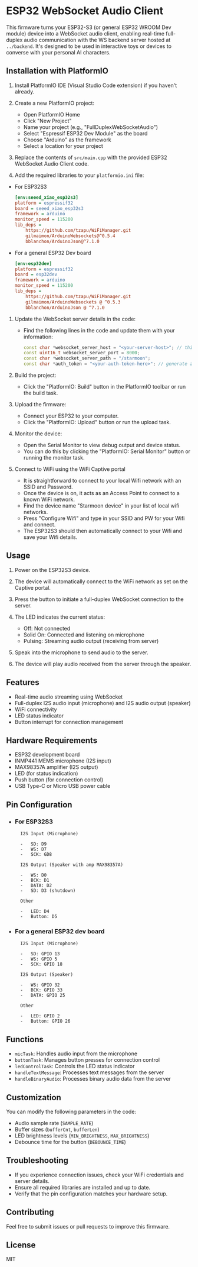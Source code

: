 # ESP32 WebSocket Audio Client

This firmware turns your ESP32-S3 (or general ESP32 WROOM Dev module) device into a WebSocket audio client, enabling real-time full-duplex audio communication with the WS backend server hosted at `../backend`. It's designed to be used in interactive toys or devices to converse with your personal AI characters.

## Installation with PlatformIO

1. Install PlatformIO IDE (Visual Studio Code extension) if you haven't already.

2. Create a new PlatformIO project:

    - Open PlatformIO Home
    - Click "New Project"
    - Name your project (e.g., "FullDuplexWebSocketAudio")
    - Select "Espressif ESP32 Dev Module" as the board
    - Choose "Arduino" as the framework
    - Select a location for your project

3. Replace the contents of `src/main.cpp` with the provided ESP32 WebSocket Audio Client code.

4. Add the required libraries to your `platformio.ini` file:

-   For ESP32S3

    ```ini
    [env:seeed_xiao_esp32s3]
    platform = espressif32
    board = seeed_xiao_esp32s3
    framework = arduino
    monitor_speed = 115200
    lib_deps =
        https://github.com/tzapu/WiFiManager.git
        gilmaimon/ArduinoWebsockets@^0.5.4
        bblanchon/ArduinoJson@^7.1.0
    ```

-   For a general ESP32 Dev board
    ```ini
    [env:esp32dev]
    platform = espressif32
    board = esp32dev
    framework = arduino
    monitor_speed = 115200
    lib_deps =
        https://github.com/tzapu/WiFiManager.git
        gilmaimon/ArduinoWebsockets @ ^0.5.3
        bblanchon/ArduinoJson @ ^7.1.0
    ```

1. Update the WebSocket server details in the code:

    - Find the following lines in the code and update them with your information:
        ```cpp
        const char *websocket_server_host = "<your-server-host>"; // this is your WiFi I.P. Address
        const uint16_t websocket_server_port = 8000;
        const char *websocket_server_path = "/starmoon";
        const char *auth_token = "<your-auth-token-here>"; // generate auth-token in your starmoon web-app in Settings
        ```

2. Build the project:

    - Click the "PlatformIO: Build" button in the PlatformIO toolbar or run the build task.

3. Upload the firmware:

    - Connect your ESP32 to your computer.
    - Click the "PlatformIO: Upload" button or run the upload task.

4. Monitor the device:

    - Open the Serial Monitor to view debug output and device status.
    - You can do this by clicking the "PlatformIO: Serial Monitor" button or running the monitor task.

5. Connect to WiFi using the WiFi Captive portal
    - It is straightforward to connect to your local Wifi network with an SSID and Password.
    - Once the device is on, it acts as an Access Point to connect to a known WiFi network.
    - Find the device name "Starmoon device" in your list of local wifi networks.
    - Press "Configure Wifi" and type in your SSID and PW for your Wifi and connect.
    - The ESP32S3 should then automatically connect to your Wifi and save your Wifi details.

## Usage

1. Power on the ESP32S3 device.
2. The device will automatically connect to the WiFi network as set on the Captive portal.
3. Press the button to initiate a full-duplex WebSocket connection to the server.
4. The LED indicates the current status:

    - Off: Not connected
    - Solid On: Connected and listening on microphone
    - Pulsing: Streaming audio output (receiving from server)

5. Speak into the microphone to send audio to the server.
6. The device will play audio received from the server through the speaker.

## Features

-   Real-time audio streaming using WebSocket
-   Full-duplex I2S audio input (microphone) and I2S audio output (speaker)
-   WiFi connectivity
-   LED status indicator
-   Button interrupt for connection management

## Hardware Requirements

-   ESP32 development board
-   INMP441 MEMS microphone (I2S input)
-   MAX98357A amplifier (I2S output)
-   LED (for status indication)
-   Push button (for connection control)
-   USB Type-C or Micro USB power cable

## Pin Configuration

-   ### For ESP32S3

          I2S Input (Microphone)

          -   SD: D9
          -   WS: D7
          -   SCK: GD8

          I2S Output (Speaker with amp MAX98357A)

          -   WS: D0
          -   BCK: D1
          -   DATA: D2
          -   SD: D3 (shutdown)

          Other

          -   LED: D4
          -   Button: D5

-   ### For a general ESP32 dev board

          I2S Input (Microphone)

          -   SD: GPIO 13
          -   WS: GPIO 5
          -   SCK: GPIO 18

          I2S Output (Speaker)

          -   WS: GPIO 32
          -   BCK: GPIO 33
          -   DATA: GPIO 25

          Other

          -   LED: GPIO 2
          -   Button: GPIO 26

## Functions

-   `micTask`: Handles audio input from the microphone
-   `buttonTask`: Manages button presses for connection control
-   `ledControlTask`: Controls the LED status indicator
-   `handleTextMessage`: Processes text messages from the server
-   `handleBinaryAudio`: Processes binary audio data from the server

## Customization

You can modify the following parameters in the code:

-   Audio sample rate (`SAMPLE_RATE`)
-   Buffer sizes (`bufferCnt`, `bufferLen`)
-   LED brightness levels (`MIN_BRIGHTNESS`, `MAX_BRIGHTNESS`)
-   Debounce time for the button (`DEBOUNCE_TIME`)

## Troubleshooting

-   If you experience connection issues, check your WiFi credentials and server details.
-   Ensure all required libraries are installed and up to date.
-   Verify that the pin configuration matches your hardware setup.

## Contributing

Feel free to submit issues or pull requests to improve this firmware.

## License

MIT
